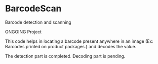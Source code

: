 # BarcodeScan
Barcode detection and scanning

ONGOING Project

This code helps in locating a barcode present anywhere in an image (Ex: Barcodes printed on product packages.) and decodes the 
value.

The detection part is completed. Decoding part is pending.
